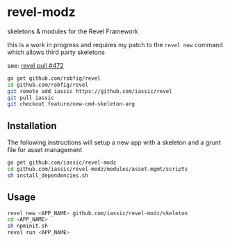 revel-modz
==========

skeletons & modules for the Revel Framework

this is a work in progress and requires my patch to the `revel new` command
which allows third party skeletons

see: [revel pull #472](github.com/robfig/revel/pull/472)

``` Bash
go get github.com/robfig/revel
cd github.com/robfig/revel
git remote add iassic https://github.com/iassic/revel
git pull iassic
git checkout feature/new-cmd-skeleton-arg
```

Installation
--------------

The following instructions will setup a new app with
a skeleton and a grunt file for asset management

``` Bash
go get github.com/iassic/revel-modz
cd github.com/iassic/revel-modz/modules/asset-mgmt/scripts
sh install_dependencies.sh
```


Usage
---------------

``` Bash
revel new <APP_NAME> github.com/iassic/revel-modz/skeleton
cd <APP_NAME>
sh npminit.sh
revel run <APP_NAME>
```
